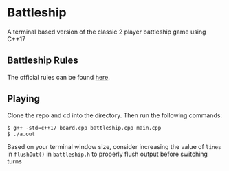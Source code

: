 # Battleship

A terminal based version of the classic 2 player battleship game using C++17

## Battleship Rules
The official rules can be found [here](https://www.hasbro.com/common/instruct/Battleship.PDF).

## Playing

Clone the repo and cd into the directory. Then run the following commands:

```
$ g++ -std=c++17 board.cpp battleship.cpp main.cpp
$ ./a.out
```

Based on your terminal window size, consider increasing the value of ```lines``` in ```flushOut()``` in ```battleship.h``` to properly flush output before switching turns


